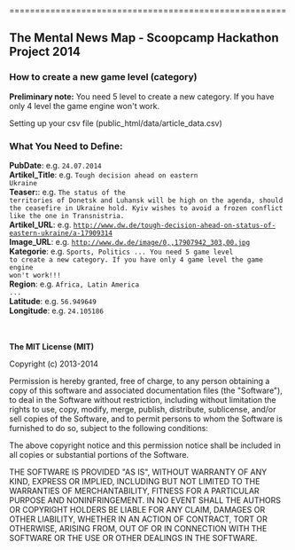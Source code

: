 ======================================================
<h2>The Mental News Map - Scoopcamp Hackathon Project 2014</h2>


<h3>How to create a new game level (category)</h3>


<b>Preliminary note:</b> You need 5 level to create a new category. If you have only 4 level the game engine won't work.

Setting up your csv file (public_html/data/article_data.csv)<br>

<h3>What You Need to Define:</h3>

<b>PubDate</b>: e.g. <code>24.07.2014</code><br>
<b>Artikel_Title</b>: e.g. <code>Tough decision ahead on eastern Ukraine</code><br>
<b>Teaser:</b>: e.g. <code>The status of the territories of Donetsk and Luhansk will be high on the agenda, should the ceasefire in Ukraine hold. Kyiv wishes to avoid a frozen conflict like the one in Transnistria.</code><br>
<b>Artikel_URL</b>: e.g. <code>http://www.dw.de/tough-decision-ahead-on-status-of-eastern-ukraine/a-17909314</code><br>
<b>Image_URL</b>: e.g. <code>http://www.dw.de/image/0,,17907942_303,00.jpg</code><br>
<b>Kategorie</b>: e.g. <code>Sports, Politics ... You need 5 game level to create a new category. If you have only 4 game level the game engine won't work!!!</code><br>
<b>Region</b>: e.g. <code>Africa, Latin America ...</code><br>
<b>Latitude</b>: e.g. <code>56.949649</code><br>
<b>Longitude</b>: e.g. <code>24.105186</code><br>

<br><br>
<b>The MIT License (MIT)</b>

Copyright (c) 2013-2014

Permission is hereby granted, free of charge, to any person obtaining a copy of this software and associated documentation files (the "Software"), to deal in the Software without restriction, including without limitation the rights to use, copy, modify, merge, publish, distribute, sublicense, and/or sell copies of the Software, and to permit persons to whom the Software is furnished to do so, subject to the following conditions:

The above copyright notice and this permission notice shall be included in all copies or substantial portions of the Software.

THE SOFTWARE IS PROVIDED "AS IS", WITHOUT WARRANTY OF ANY KIND, EXPRESS OR IMPLIED, INCLUDING BUT NOT LIMITED TO THE WARRANTIES OF MERCHANTABILITY, FITNESS FOR A PARTICULAR PURPOSE AND NONINFRINGEMENT. IN NO EVENT SHALL THE AUTHORS OR COPYRIGHT HOLDERS BE LIABLE FOR ANY CLAIM, DAMAGES OR OTHER LIABILITY, WHETHER IN AN ACTION OF CONTRACT, TORT OR OTHERWISE, ARISING FROM, OUT OF OR IN CONNECTION WITH THE SOFTWARE OR THE USE OR OTHER DEALINGS IN THE SOFTWARE.

